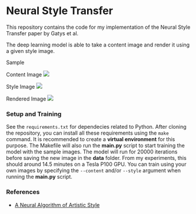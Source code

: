 # Neural Style Transfer

This repository contains the code for my implementation of the Neural Style Transfer paper by Gatys et al.

The deep learning model is able to take a content image and render it using a given style image.

Sample

Content Image
![]('./data/content_sample.jpg')

Style Image
![]('./data/style_sample.jpg')

Rendered Image
![]('./data/out_img.jpg')

### Setup and Training

See the `requirements.txt` for dependecies related to Python. After cloning the repository, you can install all these requirements using the `make` command. It is recommended to create a **virtual environment** for this purpose.
The Makefile will also run the **main.py** script to start training the model with the sample images.
The model will run for 20000 iterations before saving the new image in the **data** folder. From my experiments, this should around 14.5 minutes on a Tesla P100 GPU.
You can train using your own images by specifying the `--content` and/or `--style` argument when running the **main.py** script.

### References

- [A Neural Algorithm of Artistic Style](https://arxiv.org/abs/1508.06576)
